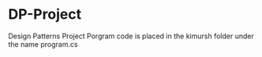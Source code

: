 # DP-Project
Design Patterns Project 
Porgram code is placed in the kimursh folder under the name program.cs
